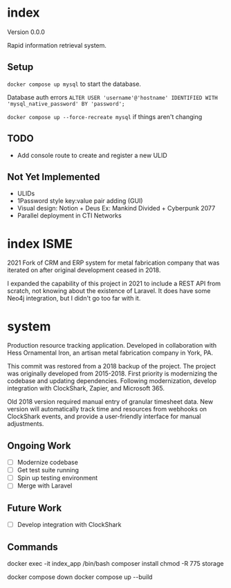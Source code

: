 # index

Version 0.0.0

Rapid information retrieval system. 

## Setup

```docker compose up mysql``` to start the database.

Database auth errors ```ALTER USER 'username'@'hostname' IDENTIFIED WITH 'mysql_native_password' BY 'password';```

```docker compose up --force-recreate mysql``` if things aren't changing

## TODO

- Add console route to create and register a new ULID

## Not Yet Implemented

- ULIDs
- 1Password style key:value pair adding (GUI)
- Visual design: Notion + Deus Ex: Mankind Divided + Cyberpunk 2077
- Parallel deployment in CTI Networks

# index ISME

2021 Fork of CRM and ERP system for metal fabrication company that was iterated on after original development ceased in 2018.

I expanded the capability of this project in 2021 to include a REST API from scratch, not knowing about the existence of Laravel. It does have some Neo4j integration, but I didn't go too far with it.

# system

Production resource tracking application. Developed in collaboration with Hess Ornamental Iron, an artisan metal fabrication company in York, PA. 

This commit was restored from a 2018 backup of the project. The project was originally developed from 2015-2018. First priority is modernizing the codebase and updating dependencies. Following modernization, develop integration with ClockShark, Zapier, and Microsoft 365.

Old 2018 version required manual entry of granular timesheet data. New version will automatically track time and resources from webhooks on ClockShark events, and provide a user-friendly interface for manual adjustments. 

## Ongoing Work

- [ ] Modernize codebase
- [ ] Get test suite running
- [ ] Spin up testing environment
- [ ] Merge with Laravel

## Future Work

- [ ] Develop integration with ClockShark

## Commands

docker exec -it index_app /bin/bash
composer install
chmod -R 775 storage

docker compose down
docker compose up --build